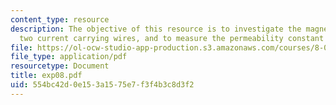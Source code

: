 ```yaml
---
content_type: resource
description: The objective of this resource is to investigate the magnetic force between
  two current carrying wires, and to measure the permeability constant ?0.
file: https://ol-ocw-studio-app-production.s3.amazonaws.com/courses/8-02t-electricity-and-magnetism-spring-2005/554bc42d0e153a1575e7f3f4b3c8d3f2_exp08.pdf
file_type: application/pdf
resourcetype: Document
title: exp08.pdf
uid: 554bc42d-0e15-3a15-75e7-f3f4b3c8d3f2
---
```


